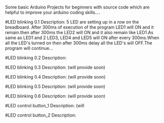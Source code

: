 Some basic Arduino Projects for beginners with source code which are helpful to improve  your arduino coding skills....

#LED blinking 0.1 Description:
5 LED are setting up in a row on the breadboard. After 300ms of execution of the program LED1 will ON and it remain.then after 300ms the LED2 will ON and it also remain like LED1.As same as LED1 and 2 LED3, LED4 and LED5 will ON after every 300ms.When all the LED's turned on then after 300ms delay all the LED's will OFF.The program will continue...

#LED blinking 0.2 Description:

#LED blinking 0.3 Description: (will provide soon)

#LED blinking 0.4 Description: (will provide soon)

#LED blinking 0.5 Description: (will provide soon)

#LED blinking 0.6 Description: (will provide soon)

#LED control button_1 Description: (will 

#LED control button_2 Description:
